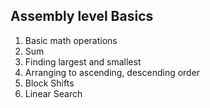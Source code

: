 ## Assembly level Basics

1. Basic math operations
2. Sum
3. Finding largest and smallest
4. Arranging to ascending, descending order
5. Block Shifts
6. Linear Search
